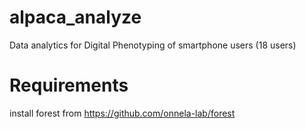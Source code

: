# alpaca_analyze
Data analytics for Digital Phenotyping of smartphone users (18 users)

# Requirements
install forest from https://github.com/onnela-lab/forest

